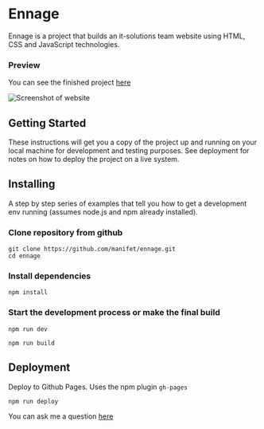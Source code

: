 # Ennage

Ennage is a project that builds an it-solutions team website using HTML, CSS and JavaScript technologies.
### Preview
You can see the finished project [here](https://manifet.github.io/ennage/)

![Screenshot of website](https://user-images.githubusercontent.com/61707913/215114938-e201e773-0e3f-493f-9395-6f703174b374.png)

## Getting Started

These instructions will get you a copy of the project up and running on your local machine for development and testing purposes. See deployment for notes on how to deploy the project on a live system.

## Installing

A step by step series of examples that tell you how to get a development env running (assumes node.js and npm already installed).

### Сlone repository from github

```
git clone https://github.com/manifet/ennage.git
cd ennage
```

### Install dependencies

```
npm install
```
### Start the development process or make the final build 
```
npm run dev
```
```
npm run build
```

## Deployment

Deploy to Github Pages. Uses the npm plugin `gh-pages`

```
npm run deploy
```

You can ask me a question [here](https://github.com/manifet/ennage/issues)
